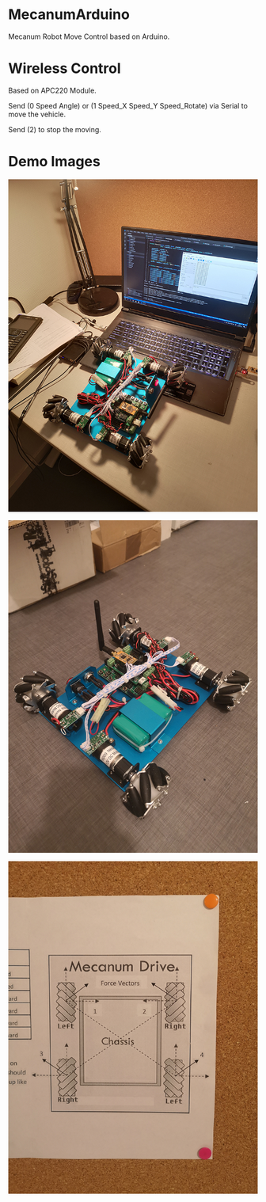 # MecanumArduino
 Mecanum Robot Move Control based on Arduino.

# Wireless Control
 Based on APC220 Module.
 
 Send (0 Speed Angle) or (1 Speed_X Speed_Y Speed_Rotate) via Serial to move the vehicle.

 Send (2) to stop the moving.

# Demo Images
![Demo0](https://raw.githubusercontent.com/TSDArthur/MecanumArduino/master/Demo/Demo0.jpg)

![Demo1](https://raw.githubusercontent.com/TSDArthur/MecanumArduino/master/Demo/Demo1.jpg)

![Demo2](https://raw.githubusercontent.com/TSDArthur/MecanumArduino/master/Demo/Demo2.jpg)
